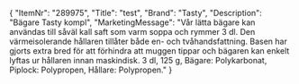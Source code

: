{
  "ItemNr": "289975",
  "Title": "test",
  "Brand": "Tasty",
  "Description": "Bägare Tasty kompl",
  "MarketingMessage": "Vår lätta bägare kan användas till såväl kall saft som varm soppa och rymmer 3 dl. Den värmeisolerande hållaren tillåter både en- och tvåhandsfattning. Basen har gjorts extra bred för att förhindra att muggen tippar och bägaren kan enkelt lyftas ur hållaren innan maskindisk. 3 dl, 125 g, Bägare: Polykarbonat, Piplock: Polypropen, Hållare: Polypropen."
}